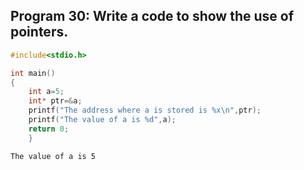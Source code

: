 ## Program 30: Write a code to show the use of pointers.
```C
#include<stdio.h>

int main()
{
    int a=5;
    int* ptr=&a;
    printf("The address where a is stored is %x\n",ptr);
    printf("The value of a is %d",a);
    return 0;
	} 
  ```
  ```Output:The address where a is stored is 62fe14
The value of a is 5
```
